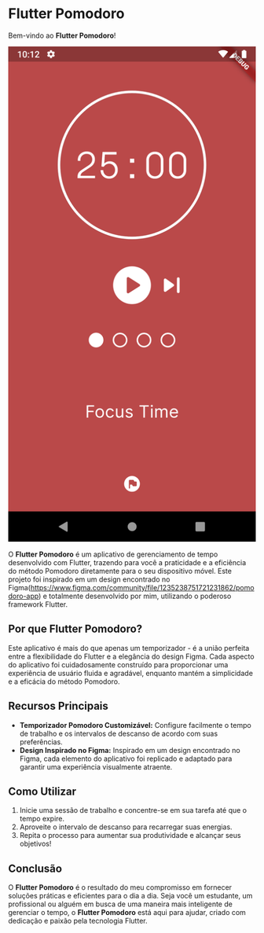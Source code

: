 
# Flutter Pomodoro

Bem-vindo ao **Flutter Pomodoro**!

![Texto alternativo](screenshots/tela1.png)

O **Flutter Pomodoro** é um aplicativo de gerenciamento de tempo desenvolvido com Flutter, trazendo para você a praticidade e a eficiência do método Pomodoro diretamente para o seu dispositivo móvel. Este projeto foi inspirado em um design encontrado no Figma(https://www.figma.com/community/file/1235238751721231862/pomodoro-app) e totalmente desenvolvido por mim, utilizando o poderoso framework Flutter.

## Por que Flutter Pomodoro?

Este aplicativo é mais do que apenas um temporizador - é a união perfeita entre a flexibilidade do Flutter e a elegância do design Figma. Cada aspecto do aplicativo foi cuidadosamente construído para proporcionar uma experiência de usuário fluida e agradável, enquanto mantém a simplicidade e a eficácia do método Pomodoro.

## Recursos Principais

- **Temporizador Pomodoro Customizável:** Configure facilmente o tempo de trabalho e os intervalos de descanso de acordo com suas preferências.
- **Design Inspirado no Figma:** Inspirado em um design encontrado no Figma, cada elemento do aplicativo foi replicado e adaptado para garantir uma experiência visualmente atraente.

## Como Utilizar

1. Inicie uma sessão de trabalho e concentre-se em sua tarefa até que o tempo expire.
2. Aproveite o intervalo de descanso para recarregar suas energias.
3. Repita o processo para aumentar sua produtividade e alcançar seus objetivos!

## Conclusão

O **Flutter Pomodoro** é o resultado do meu compromisso em fornecer soluções práticas e eficientes para o dia a dia. Seja você um estudante, um profissional ou alguém em busca de uma maneira mais inteligente de gerenciar o tempo, o **Flutter Pomodoro** está aqui para ajudar, criado com dedicação e paixão pela tecnologia Flutter.
